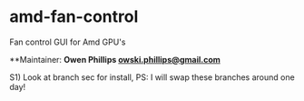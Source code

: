 # amd-fan-control
Fan control GUI for Amd GPU's


**Maintainer: 
              **Owen Phillips <owski.phillips@gmail.com>**
              
              
S1) Look at branch sec for install, PS: I will swap these branches around one day!
